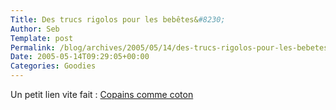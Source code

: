 ```yaml
--- 
Title: Des trucs rigolos pour les bebêtes&#8230;
Author: Seb
Template: post
Permalink: /blog/archives/2005/05/14/des-trucs-rigolos-pour-les-bebetes
Date: 2005-05-14T09:29:05+00:00
Categories: Goodies
--- 
```


Un petit lien vite fait : [Copains comme coton][1]

 [1]: http://www.copaincommecoton.com/boutique/index.cfm